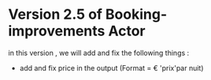 # Version 2.5 of Booking-improvements Actor

in this version , we will add and fix the following things :
* add and fix price in the output (Format = € 'prix'par nuit)

